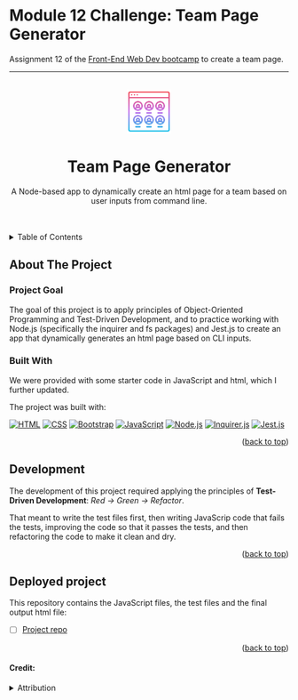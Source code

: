 # Module 12 Challenge: Team Page Generator
Assignment 12 of the [Front-End Web Dev bootcamp][bootcamp-url] to create a team page.


****
<a name="readme-top"></a>

<!-- PROJECT LOGO -->
<br />
<div align="center">
<!-- Webpage icon -->
<a href="https://github.com/icollier77/team-page-app" target="_blank">
    <img src="./images/website.png" alt="Team webpage" width="80" height="80">
  </a>

<h1 align="center">Team Page Generator</h1>

  <p align="center">A Node-based app to dynamically create an html page for a team based on user inputs from command line.</p>
  <br>
  <br>
</div>



<!-- TABLE OF CONTENTS -->
<details>
  <summary>Table of Contents</summary>
  <ol>
    <li>
      <a href="#about-the-project">About The Project</a>
      <ul>
        <li><a href="#project-goal">Project Goal</a></li>
        <li><a href="#built-with">Built With</a></li>
      </ul>
    </li>
    <li><a href="#development">Development</a></li>
    <li><a href="#deployed-project">Deployed Project</a></li>
  </ol>
</details>

<!-- ABOUT THE PROJECT -->
## About The Project

### Project Goal
The goal of this project is to apply principles of Object-Oriented Programming and Test-Driven Development, and to practice working with Node.js (specifically the inquirer and fs packages) and Jest.js to create an app that dynamically generates an html page based on CLI inputs.


### Built With

We were provided with some starter code in JavaScript and html, which I further updated.

The project was built with:

[![HTML][html-badge]][html-url] 
[![CSS][css-badge]][css-url] 
[![Bootstrap][boostrap-badge]][bootstrap-url]
[![JavaScript][js-badge]][js-url]
[![Node.js][node-badge]][node-url]
[![Inquirer.js][inquirer-badge]][inquirer-url]
[![Jest.js][jest-badge]][jest-url]

<p align="right">(<a href="#readme-top">back to top</a>)</p>

<!-- The build process -->
## Development

The development of this project required applying the principles of **Test-Driven Development**: _Red -> Green -> Refactor_. 

That meant to write the test files first, then writing JavaScrip code that fails the tests, improving the code so that it passes the tests, and then refactoring the code to make it clean and dry.

<p align="right">(<a href="#readme-top">back to top</a>)</p>

<!-- Deployed project -->
## Deployed project

This repository contains the JavaScript files, the test files and the final output html file:

- [ ] [Project repo][repo-url]

<p align="right">(<a href="#readme-top">back to top</a>)</p>

#### Credit:
<details>
    <summary>Attribution</summary>
- <a href="https://www.flaticon.com/free-icons/team" title="team icons">Team icons created by iconixar - Flaticon</a>

<!-- MARKDOWN LINKS & IMAGES -->
[repo-url]: https://github.com/icollier77/team-page-app
[html-badge]: https://img.shields.io/badge/HTML-e34c26?style=for-the-badge&logo=html5&logoColor=white
[css-badge]: https://img.shields.io/badge/CSS-FF8A27?style=for-the-badge&logo=CSS3
[js-badge]: https://img.shields.io/badge/JavaScript-F0DB4F?style=for-the-badge&logo=Javascript&logoColor=323330
[node-badge]: https://img.shields.io/badge/Node.js-%233c873a?style=for-the-badge&logo=node.js&logoColor=white
[jest-badge]: https://img.shields.io/badge/Jest-%23C63D14?style=for-the-badge&logo=Jest&logoColor=white
[inquirer-badge]: https://img.shields.io/badge/Inquirer-yellow?style=for-the-badge&logo=Inquirer&logoColor=white
[boostrap-badge]: https://img.shields.io/badge/Bootstrap-563D7C?style=for-the-badge&logo=bootstrap&logoColor=white
[html-url]: https://www.w3schools.com/html/
[css-url]: https://www.w3schools.com/css/default.asp
[js-url]: https://www.w3schools.com/js/default.asp
[node-url]: https://nodejs.org/en
[jest-url]: https://jestjs.io/
[inquirer-url]: https://www.npmjs.com/package/inquirer
[bootstrap-url]: https://getbootstrap.com/
[bootcamp-url]: https://www.edx.org/boot-camps/coding/skills-bootcamp-in-front-end-web-development